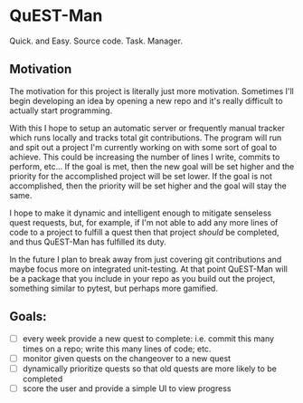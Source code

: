 # QuEST-Man
Quick. and Easy. Source code. Task. Manager.

## Motivation

The motivation for this project is literally just more motivation. Sometimes I'll begin developing an idea by opening a new repo and it's really difficult to actually start programming.

With this I hope to setup an automatic server or frequently manual tracker which runs locally and tracks total git contributions. The program will run and spit out a project I'm currently working on with some sort of goal to achieve. This could be increasing the number of lines I write, commits to perform, etc... If the goal is met, then the new goal will be set higher and the priority for the accomplished project will be set lower. If the goal is not accomplished, then the priority will be set higher and the goal will stay the same.

I hope to make it dynamic and intelligent enough to mitigate senseless quest requests, but, for example, if I'm not able to add any more lines of code to a project to fulfill a quest then that project *should* be completed, and thus QuEST-Man has fulfilled its duty.

In the future I plan to break away from just covering git contributions and maybe focus more on integrated unit-testing. At that point QuEST-Man will be a package that you include in your repo as you build out the project, something similar to pytest, but perhaps more gamified.

## Goals:
 - [ ] every week provide a new quest to complete: i.e. commit this many times on a repo; write this many lines of code; etc.
 - [ ] monitor given quests on the changeover to a new quest
 - [ ] dynamically prioritize quests so that old quests are more likely to be completed
 - [ ] score the user and provide a simple UI to view progress
